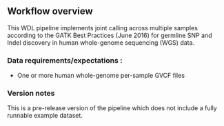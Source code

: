 ## Workflow overview

This WDL pipeline implements joint calling across multiple samples according to the GATK Best Practices (June 2016) for germline SNP and Indel discovery in human whole-genome sequencing (WGS) data.

### Data requirements/expectations :
- One or more human whole-genome per-sample GVCF files

### Version notes

This is a pre-release version of the pipeline which does not include a fully runnable example dataset. 


